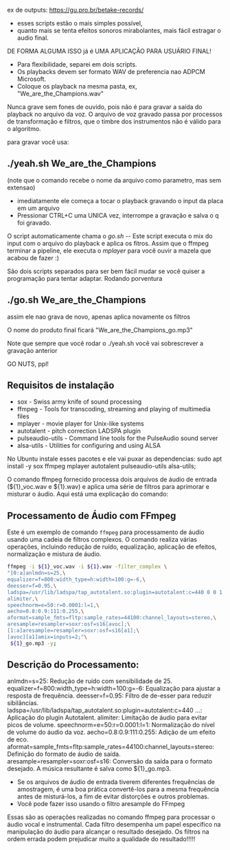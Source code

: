 ex de outputs: https://gu.pro.br/betake-records/

 * esses scripts estão o mais simples possível,
 * quanto mais se tenta efeitos sonoros mirabolantes, mais fácil estragar o audio final. 

DE FORMA ALGUMA ISSO já é UMA APLICAÇÃO PARA USUÁRIO FINAL!


* Para flexibilidade, separei em dois scripts. 
* Os playbacks devem ser formato WAV de preferencia nao ADPCM Microsoft.
* Coloque os playback na mesma pasta, ex, "We_are_the_Champions.wav"

Nunca grave sem fones de ouvido, pois não é para gravar a saída do playback no arquivo da voz.
O arquivo de voz gravado passa por processos de transformação e filtros, que o timbre dos instrumentos não é válido para o algoritmo.

para gravar você usa: 

## ./yeah.sh  We_are_the_Champions 

(note que o comando recebe o nome da arquivo como parametro, mas sem extensao)

* imediatamente ele começa a tocar o playback gravando o input da placa em um arquivo
* Pressionar CTRL+C uma UNICA vez, interrompe a gravação e salva o q foi gravado.

O script automaticamente chama o *go.sh* -- Este script executa o mix do input com o arquivo do playback e aplica os fitros.
Assim que o ffmpeg terminar a pipeline, ele executa o *mplayer* para você ouvir a mazela que acabou de fazer :)

São dois scripts separados para ser bem fácil mudar se você quiser a programação para tentar adaptar.
Rodando porventura 

## ./go.sh  We_are_the_Champions 

assim ele nao grava de novo, apenas aplica novamente os filtros

O nome do produto final ficará  "We_are_the_Champions_go.mp3"

Note que sempre que você rodar o ./yeah.sh você vai sobrescrever a gravação anterior

GO NUTS, ppl!

## Requisitos de instalação

* sox - Swiss army knife of sound processing
* ffmpeg - Tools for transcoding, streaming and playing of multimedia files
* mplayer - movie player for Unix-like systems
* autotalent -  pitch correction LADSPA plugin
* pulseaudio-utils - Command line tools for the PulseAudio sound server
* alsa-utils - Utilities for configuring and using ALSA

No Ubuntu instale esses pacotes e ele vai puxar as dependencias: sudo apt install -y sox ffmpeg mplayer autotalent pulseaudio-utils alsa-utils;


O comando ffmpeg fornecido processa dois arquivos de áudio de entrada (${1}_voc.wav e ${1}.wav) e aplica uma série de filtros para aprimorar e misturar o áudio. Aqui está uma explicação do comando:

## Processamento de Áudio com FFmpeg

Este é um exemplo de comando `ffmpeg` para processamento de áudio usando uma cadeia de filtros complexos. O comando realiza várias operações, incluindo redução de ruído, equalização, aplicação de efeitos, normalização e mistura de áudio.

```bash
ffmpeg -i ${1}_voc.wav -i ${1}.wav -filter_complex \
"[0:a]anlmdn=s=25,\
equalizer=f=800:width_type=h:width=100:g=-6,\
deesser=f=0.95,\
ladspa=/usr/lib/ladspa/tap_autotalent.so:plugin=autotalent:c=440 0 0 1 1 1 1 1 1 1 1 1 1 1 1 1 1 0 0 0 0 0 0 0 0 0 1.0000,\
alimiter,\
speechnorm=e=50:r=0.0001:l=1,\
aecho=0.8:0.9:111:0.255,\
aformat=sample_fmts=fltp:sample_rates=44100:channel_layouts=stereo,\
aresample=resampler=soxr:osf=s16[avoc];\
[1:a]aresample=resampler=soxr:osf=s16[a1];\
[avoc][a1]amix=inputs=2;"\
 ${1}_go.mp3 -y;
```

## Descrição do Processamento:

anlmdn=s=25: Redução de ruído com sensibilidade de 25.
equalizer=f=800:width_type=h:width=100:g=-6: Equalização para ajustar a resposta de frequência.
deesser=f=0.95: Filtro de de-esser para reduzir sibilâncias.
ladspa=/usr/lib/ladspa/tap_autotalent.so:plugin=autotalent:c=440 ...: Aplicação do plugin Autotalent.
alimiter: Limitação de áudio para evitar picos de volume.
speechnorm=e=50:r=0.0001:l=1: Normalização do nível de volume do áudio da voz.
aecho=0.8:0.9:111:0.255: Adição de um efeito de eco.
aformat=sample_fmts=fltp:sample_rates=44100:channel_layouts=stereo: Definição do formato de áudio de saída.
aresample=resampler=soxr:osf=s16: Conversão da saída para o formato desejado.
A música resultante é salva como ${1}_go.mp3.

* Se os arquivos de áudio de entrada tiverem diferentes frequências de amostragem, é uma boa prática convertê-los para a mesma frequência antes de misturá-los, a fim de evitar distorções e outros problemas.
* Você pode fazer isso usando o filtro aresample do FFmpeg
 
Essas são as operações realizadas no comando ffmpeg para processar o áudio vocal e instrumental. Cada filtro desempenha um papel específico na manipulação do áudio para alcançar o resultado desejado. Os filtros na ordem errada podem prejudicar muito a qualidade do resultado!!!!!

